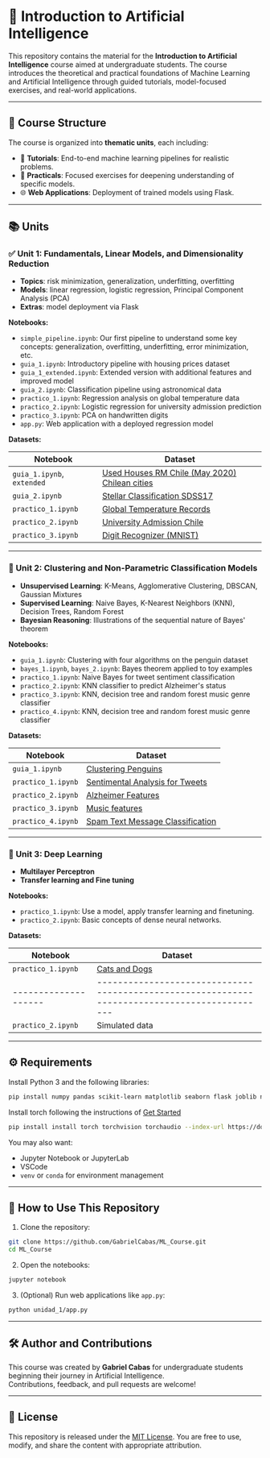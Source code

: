 # 🤖 Introduction to Artificial Intelligence

This repository contains the material for the **Introduction to Artificial Intelligence** course aimed at undergraduate students. The course introduces the theoretical and practical foundations of Machine Learning and Artificial Intelligence through guided tutorials, model-focused exercises, and real-world applications.

---

## 🧭 Course Structure

The course is organized into **thematic units**, each including:

- 📘 **Tutorials**: End-to-end machine learning pipelines for realistic problems.  
- 🔬 **Practicals**: Focused exercises for deepening understanding of specific models.  
- 🌐 **Web Applications**: Deployment of trained models using Flask.

---

## 📚 Units

### ✅ Unit 1: Fundamentals, Linear Models, and Dimensionality Reduction

- **Topics**: risk minimization, generalization, underfitting, overfitting  
- **Models**: linear regression, logistic regression, Principal Component Analysis (PCA)  
- **Extras**: model deployment via Flask  

**Notebooks:**

- `simple_pipeline.ipynb`: Our first pipeline to understand some key concepts: generalization, overfitting, underfitting, error minimization, etc. 
- `guia_1.ipynb`: Introductory pipeline with housing prices dataset  
- `guia_1_extended.ipynb`: Extended version with additional features and improved model  
- `guia_2.ipynb`: Classification pipeline using astronomical data  
- `practico_1.ipynb`: Regression analysis on global temperature data  
- `practico_2.ipynb`: Logistic regression for university admission prediction  
- `practico_3.ipynb`: PCA on handwritten digits  
- `app.py`: Web application with a deployed regression model

**Datasets:**

| Notebook                   | Dataset                                                                 |
|----------------------------|-------------------------------------------------------------------------|
| `guia_1.ipynb`, `extended` | [Used Houses RM Chile (May 2020)](https://www.kaggle.com/datasets/gorkigonzalez/casas-usadas-rm-chile-mayo-2020)  [Chilean cities](https://www.kaggle.com/datasets/gabrielcabas/chilean-cities)|
| `guia_2.ipynb`             | [Stellar Classification SDSS17](https://www.kaggle.com/datasets/fedesoriano/stellar-classification-dataset-sdss17) |
| `practico_1.ipynb`         | [Global Temperature Records](https://www.kaggle.com/datasets/maso0dahmed/global-temperature-records-1850-2022) |
| `practico_2.ipynb`         | [University Admission Chile](https://www.kaggle.com/datasets/daniellopez01/admisionuescl) |
| `practico_3.ipynb`         | [Digit Recognizer (MNIST)](https://www.kaggle.com/c/digit-recognizer) |

---

### 🧠 Unit 2: Clustering and Non-Parametric Classification Models

- **Unsupervised Learning**: K-Means, Agglomerative Clustering, DBSCAN, Gaussian Mixtures  
- **Supervised Learning**: Naive Bayes, K-Nearest Neighbors (KNN), Decision Trees, Random Forest  
- **Bayesian Reasoning**: Illustrations of the sequential nature of Bayes' theorem  

**Notebooks:**

- `guia_1.ipynb`: Clustering with four algorithms on the penguin dataset  
- `bayes_1.ipynb`, `bayes_2.ipynb`: Bayes theorem applied to toy examples  
- `practico_1.ipynb`: Naive Bayes for tweet sentiment classification  
- `practico_2.ipynb`: KNN classifier to predict Alzheimer's status
- `practico_3.ipynb`: KNN, decision tree and random forest music genre classifier
- `practico_4.ipynb`: KNN, decision tree and random forest music genre classifier

**Datasets:**

| Notebook           | Dataset                                                                                     |
|--------------------|---------------------------------------------------------------------------------------------|
| `guia_1.ipynb`     | [Clustering Penguins](https://www.kaggle.com/datasets/tentotheminus9/penguins)              |
| `practico_1.ipynb` | [Sentimental Analysis for Tweets](https://www.kaggle.com/datasets/gargmanas/sentimental-analysis-for-tweets) |
| `practico_2.ipynb` | [Alzheimer Features](https://www.kaggle.com/datasets/brsdincer/alzheimer-features)          |
| `practico_3.ipynb` | [Music features](https://www.kaggle.com/datasets/insiyeah/musicfeatures)          |
| `practico_4.ipynb` | [Spam Text Message Classification](https://www.kaggle.com/datasets/team-ai/spam-text-message-classification)          |


---

### 🧠 Unit 3: Deep Learning

- **Multilayer Perceptron**
- **Transfer learning and Fine tuning**


**Notebooks:**

- `practico_1.ipynb`: Use a model, apply transfer learning and finetuning.
- `practico_2.ipynb`: Basic concepts of dense neural networks.

**Datasets:**

| Notebook           | Dataset                                                                                     |
|--------------------|---------------------------------------------------------------------------------------------|
| `practico_1.ipynb` | [Cats and Dogs](https://www.kaggle.com/datasets/marquis03/cats-and-dogs)                    |
|--------------------|---------------------------------------------------------------------------------------------|
| `practico_2.ipynb` | Simulated data                                                                              |

---

## ⚙️ Requirements

Install Python 3 and the following libraries:

```bash
pip install numpy pandas scikit-learn matplotlib seaborn flask joblib nltk
```
Install torch following the instructions of [Get Started](https://pytorch.org/get-started/locally/)
```bash
pip install install torch torchvision torchaudio --index-url https://download.pytorch.org/whl/cu118
```
You may also want:

- Jupyter Notebook or JupyterLab
- VSCode
- `venv` or `conda` for environment management

---

## 🚀 How to Use This Repository

1. Clone the repository:

```bash
git clone https://github.com/GabrielCabas/ML_Course.git
cd ML_Course
```

2. Open the notebooks:

```bash
jupyter notebook
```

3. (Optional) Run web applications like `app.py`:

```bash
python unidad_1/app.py
```

---

## 🛠 Author and Contributions

This course was created by **Gabriel Cabas** for undergraduate students beginning their journey in Artificial Intelligence.  
Contributions, feedback, and pull requests are welcome!

---

## 📜 License

This repository is released under the [MIT License](https://opensource.org/licenses/MIT). You are free to use, modify, and share the content with appropriate attribution.
